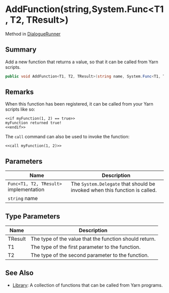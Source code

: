 # AddFunction(string,System.Func\<T1, T2, TResult>)

Method in [DialogueRunner](./)

## Summary

Add a new function that returns a value, so that it can be called from Yarn scripts.

```csharp
public void AddFunction<T1, T2, TResult>(string name, System.Func<T1, T2, TResult> implementation);
```

## Remarks

When this function has been registered, it can be called from your Yarn scripts like so:

```
<<if myFunction(1, 2) == true>>
myFunction returned true!
<<endif>>
```

The `call` command can also be used to invoke the function:

```
<<call myFunction(1, 2)>>
```

## Parameters

| Name                                   | Description                                                                |
| -------------------------------------- | -------------------------------------------------------------------------- |
| `Func<T1, T2, TResult>` implementation | The `System.Delegate` that should be invoked when this function is called. |
| `string` name                          |                                                                            |

## Type Parameters

| Name    | Description                                            |
| ------- | ------------------------------------------------------ |
| TResult | The type of the value that the function should return. |
| T1      | The type of the first parameter to the function.       |
| T2      | The type of the second parameter to the function.      |

## See Also

* [Library](../../yarn/yarn.library/): A collection of functions that can be called from Yarn programs.
